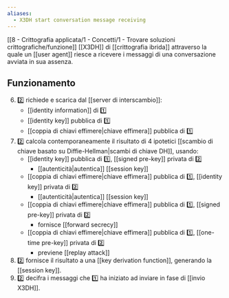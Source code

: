 ```yaml
---
aliases:
  - X3DH start conversation message receiving
---
```


[[8 - Crittografia applicata/1 - Concetti/1 - Trovare soluzioni crittografiche/funzione]] [[X3DH]] di [[crittografia ibrida]] attraverso la quale un [[user agent]] riesce a ricevere i messaggi di una conversazione avviata in sua assenza.

## Funzionamento

6. 2️⃣ richiede e scarica dal [[server di interscambio]]:
	- [[identity information]] di 1️⃣
	- [[identity key]] pubblica di 1️⃣
	- [[coppia di chiavi effimere|chiave effimera]] pubblica di 1️⃣
7. 2️⃣ calcola contemporaneamente il risultato di 4 ipotetici [[scambio di chiave basato su Diffie-Hellman|scambi di chiave DH]], usando:
	- [[identity key]] pubblica di 1️⃣, [[signed pre-key]] privata di 2️⃣
		- [[autenticità|autentica]] [[session key]]
	- [[coppia di chiavi effimere|chiave effimera]] pubblica di 1️⃣,  [[identity key]] privata di 2️⃣
		- [[autenticità|autentica]] [[session key]]
	- [[coppia di chiavi effimere|chiave effimera]] pubblica di 1️⃣,  [[signed pre-key]] privata di 2️⃣
		- fornisce [[forward secrecy]]
	- [[coppia di chiavi effimere|chiave effimera]] pubblica di 1️⃣,  [[one-time pre-key]] privata di 2️⃣
		- previene [[replay attack]]
8. 2️⃣ fornisce il risultato a una [[key derivation function]], generando la [[session key]].
9. 2️⃣ decifra i messaggi che 1️⃣ ha iniziato ad inviare in fase di [[invio X3DH]].
